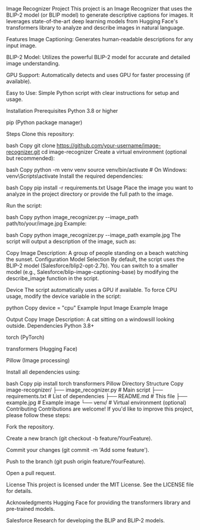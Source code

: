 Image Recognizer Project
This project is an Image Recognizer that uses the BLIP-2 model (or BLIP model) to generate descriptive captions for images. It leverages state-of-the-art deep learning models from Hugging Face's transformers library to analyze and describe images in natural language.

Features
Image Captioning: Generates human-readable descriptions for any input image.

BLIP-2 Model: Utilizes the powerful BLIP-2 model for accurate and detailed image understanding.

GPU Support: Automatically detects and uses GPU for faster processing (if available).

Easy to Use: Simple Python script with clear instructions for setup and usage.

Installation
Prerequisites
Python 3.8 or higher

pip (Python package manager)

Steps
Clone this repository:

bash
Copy
git clone https://github.com/your-username/image-recognizer.git
cd image-recognizer
Create a virtual environment (optional but recommended):

bash
Copy
python -m venv venv
source venv/bin/activate  # On Windows: venv\Scripts\activate
Install the required dependencies:

bash
Copy
pip install -r requirements.txt
Usage
Place the image you want to analyze in the project directory or provide the full path to the image.

Run the script:

bash
Copy
python image_recognizer.py --image_path path/to/your/image.jpg
Example:

bash
Copy
python image_recognizer.py --image_path example.jpg
The script will output a description of the image, such as:

Copy
Image Description: A group of people standing on a beach watching the sunset.
Configuration
Model Selection
By default, the script uses the BLIP-2 model (Salesforce/blip2-opt-2.7b). You can switch to a smaller model (e.g., Salesforce/blip-image-captioning-base) by modifying the describe_image function in the script.

Device
The script automatically uses a GPU if available. To force CPU usage, modify the device variable in the script:

python
Copy
device = "cpu"
Example
Input Image
Example Image

Output
Copy
Image Description: A cat sitting on a windowsill looking outside.
Dependencies
Python 3.8+

torch (PyTorch)

transformers (Hugging Face)

Pillow (Image processing)

Install all dependencies using:

bash
Copy
pip install torch transformers Pillow
Directory Structure
Copy
image-recognizer/
├── image_recognizer.py       # Main script
├── requirements.txt          # List of dependencies
├── README.md                 # This file
├── example.jpg               # Example image
└── venv/                     # Virtual environment (optional)
Contributing
Contributions are welcome! If you'd like to improve this project, please follow these steps:

Fork the repository.

Create a new branch (git checkout -b feature/YourFeature).

Commit your changes (git commit -m 'Add some feature').

Push to the branch (git push origin feature/YourFeature).

Open a pull request.

License
This project is licensed under the MIT License. See the LICENSE file for details.

Acknowledgments
Hugging Face for providing the transformers library and pre-trained models.

Salesforce Research for developing the BLIP and BLIP-2 models.
